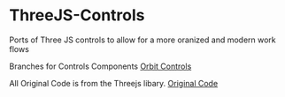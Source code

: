 ThreeJS-Controls
================

Ports of Three JS controls to allow for a more oranized and modern work flows

Branches for Controls Components
[Orbit Controls](https://github.com/caranicas/ThreeJS-Controls/tree/orbitcontrols)


All Original Code is from the Threejs libary. 
[Original Code](https://github.com/mrdoob/three.js/tree/master/examples/js/controls)
